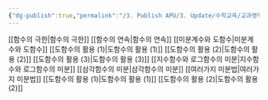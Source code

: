 ```yaml
---
{"dg-publish":true,"permalink":"/3. Publish APU/3. Update/수학교육/교과영역/수학영역/미분/","noteIcon":"","created":"","updated":""}
---
```


[[함수의 극한\|함수의 극한]] 
[[함수의 연속\|함수의 연속]] 
[[미분계수와 도함수\|미분계수와 도함수]] 
[[도함수의 활용 (1)\|도함수의 활용 (1)]] 
[[도함수의 활용 (2)\|도함수의 활용 (2)]] 
[[도함수의 활용 (3)\|도함수의 활용 (3)]] 
[[지수함수와 로그함수의 미분\|지수함수와 로그함수의 미분]] 
[[삼각함수의 미분\|삼각함수의 미분]] 
[[여러가지 미분법\|여러가지 미분법]] 
[[도함수의 활용 (1)\|도함수의 활용 (1)]]
[[도함수의 활용 (2)\|도함수의 활용 (2)]]

 